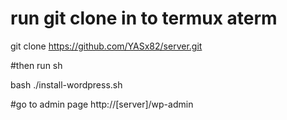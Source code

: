 
# run git clone in to termux aterm

git clone https://github.com/YASx82/server.git

#then run sh

bash ./install-wordpress.sh

#go to admin page http://[server]/wp-admin

